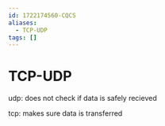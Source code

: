 ```yaml
---
id: 1722174560-CQCS
aliases:
  - TCP-UDP
tags: []
---
```


# TCP-UDP

udp: does not check if data is safely recieved

tcp: makes sure data is transferred
